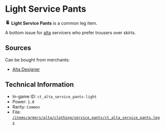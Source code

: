 # Light Service Pants

<img src="https://raw.githubusercontent.com/Ceterai/Enternia/main/items/armors/alta/clothing/service_pants/icon.png" alt="Light Service Pants icon" loading="lazy" height=16px width="auto" /> **Light Service Pants** is a common leg item.

A bottom issue for [alta](https://ceterai.github.io/MyEnternia/Wiki/Tags/Alta) servicers who prefer trousers over skirts.

## Sources

Can be bought from merchants:

- [Alta Designer](https://ceterai.github.io/MyEnternia/Wiki/AltaDesigner)

## Technical Information

- In-game ID: `ct_alta_service_pants-light`
- Power: `1.0`
- Rarity: `Common`
- File: [`/items/armors/alta/clothing/service_pants/ct_alta_service_pants.legs`](https://github.com/Ceterai/Enternia/blob/main/items/armors/alta/clothing/service_pants/ct_alta_service_pants.legs)
